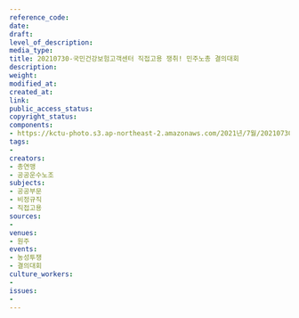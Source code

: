 ```yaml
---
reference_code: 
date: 
draft: 
level_of_description: 
media_type: 
title: 20210730-국민건강보험고객센터 직접고용 쟁취! 민주노총 결의대회
description: 
weight: 
modified_at: 
created_at: 
link: 
public_access_status: 
copyright_status: 
components:
- https://kctu-photo.s3.ap-northeast-2.amazonaws.com/2021년/7월/20210730-국민건강보험고객센터+직접고용+쟁취!+민주노총+결의대회/_1D20438.jpg
tags:
- 
creators:
- 총연맹
- 공공운수노조
subjects:
- 공공부문
- 비정규직
- 직접고용
sources:
- 
venues:
- 원주
events:
- 농성투쟁
- 결의대회
culture_workers:
- 
issues:
- 
---
```

